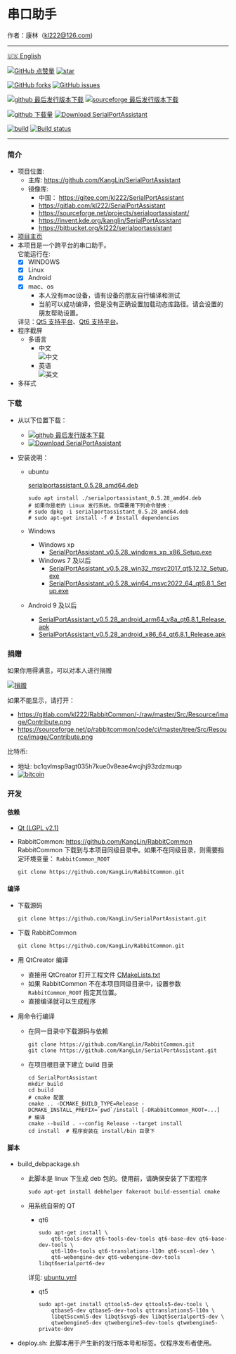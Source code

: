 # 串口助手

作者：康林（kl222@126.com)

--------------------------------

[:us: English](README.md)

[![GitHub 点赞量](https://img.shields.io/github/stars/KangLin/SerialPortAssistant?label=Github%20点赞量)](https://star-history.com/#KangLin/SerialPortAssistant&Date)
[![star](https://gitee.com/kl222/SerialPortAssistant/badge/star.svg?theme=dark)](https://gitee.com/kl222/SerialPortAssistant/stargazers)

[![GitHub forks](https://img.shields.io/github/forks/KangLin/SerialPortAssistant)](https://github.com/KangLin/SerialPortAssistant/forks)
[![GitHub issues](https://img.shields.io/github/issues/KangLin/SerialPortAssistant)](https://github.com/KangLin/SerialPortAssistant/issues)

[![github 最后发行版本下载](https://img.shields.io/github/release/KangLin/SerialPortAssistant?label=Github%20最后发行版本下载)](https://github.com/KangLin/SerialPortAssistant/releases/latest)
[![sourceforge 最后发行版本下载](https://a.fsdn.com/con/app/sf-download-button)](https://sourceforge.net/projects/serialportassistant/files/latest/download)

[![github 下载量](https://img.shields.io/github/downloads/KangLin/SerialPortAssistant/total?label=Github%20下载量)](http://gra.caldis.me/?user=KangLin&repo=SerialPortAssistant)
[![Download SerialPortAssistant](https://img.shields.io/sourceforge/dt/serialportassistant.svg?label=Sourceforge%20下载量)](https://sourceforge.net/projects/serialportassistant/files/latest/download)

[![build](https://github.com/KangLin/SerialPortAssistant/actions/workflows/build.yml/badge.svg)](https://github.com/KangLin/SerialPortAssistant/actions/workflows/build.yml)
[![Build status](https://ci.appveyor.com/api/projects/status/y77e828ysqc79r9o?svg=true)](https://ci.appveyor.com/project/KangLin/serialportassistant)

--------------------------------

### 简介
- 项目位置:
  + 主库: https://github.com/KangLin/SerialPortAssistant
  + 镜像库:
    - 中国： https://gitee.com/kl222/SerialPortAssistant
    - https://gitlab.com/kl222/SerialPortAssistant
    - https://sourceforge.net/projects/serialportassistant/
    - https://invent.kde.org/kanglin/SerialPortAssistant
    - https://bitbucket.org/kl222/serialportassistant
- [项目主页](http://kanglin.github.io/SerialPortAssistant)
- 本项目是一个跨平台的串口助手。  
  它能运行在:
  + [x] WINDOWS
  + [x] Linux
  + [x] Android
  + [x] mac、os
    - 本人没有mac设备，请有设备的朋友自行编译和测试
    - 当前可以成功编译，但是没有正确设置加载动态库路径。请会设置的朋友帮助设置。
  
  详见：[Qt5 支持平台](https://doc.qt.io/qt-5/supported-platforms.html)、[Qt6 支持平台](https://doc.qt.io/qt-6/supported-platforms.html)。
- 程序截屏
  + 多语言
    - 中文  
    ![中文](Docs/ui-zh.jpg "中文")
    - 英语  
    ![英文](Docs/ui-en.jpg "英文")
- 多样式

### 下载

- 从以下位置下载：
  - [![github 最后发行版本下载](https://img.shields.io/github/release/KangLin/SerialPortAssistant?label=Github%20最后发行版本下载)](https://github.com/KangLin/SerialPortAssistant/releases/latest)
  - [![Download SerialPortAssistant](https://a.fsdn.com/con/app/sf-download-button)](https://sourceforge.net/projects/serialportassistant/files/latest/download) 

- 安装说明：
  - ubuntu

    [serialportassistant_0.5.28_amd64.deb](https://github.com/KangLin/SerialPortAssistant/releases/download/v0.5.28/serialportassistant_0.5.28_amd64.deb)

        sudo apt install ./serialportassistant_0.5.28_amd64.deb
        # 如果你是老的 Linux 发行系统。你需要用下列命令替换：
        # sudo dpkg -i serialportassistant_0.5.28_amd64.deb
        # sudo apt-get install -f # Install dependencies

  - Windows
    - Windows xp
      - [SerialPortAssistant_v0.5.28_windows_xp_x86_Setup.exe](https://github.com/KangLin/SerialPortAssistant/releases/download/v0.5.28/SerialPortAssistant_v0.5.28_windows_xp_x86_Setup.exe)
    - Windows 7 及以后
      - [SerialPortAssistant_v0.5.28_win32_msvc2017_qt5.12.12_Setup.exe](https://github.com/KangLin/SerialPortAssistant/releases/download/v0.5.28/SerialPortAssistant_v0.5.28_win32_msvc2017_qt5.12.12_Setup.exe)
      - [SerialPortAssistant_v0.5.28_win64_msvc2022_64_qt6.8.1_Setup.exe](https://github.com/KangLin/SerialPortAssistant/releases/download/v0.5.28/SerialPortAssistant_v0.5.28_win64_msvc2022_64_qt6.8.1_Setup.exe)

  - Android 9 及以后
    - [SerialPortAssistant_v0.5.28_android_arm64_v8a_qt6.8.1_Release.apk](https://github.com/KangLin/SerialPortAssistant/releases/download/v0.5.28/SerialPortAssistant_v0.5.28_android_arm64_v8a_qt6.8.1_Release.apk)
    - [SerialPortAssistant_v0.5.28_android_x86_64_qt6.8.1_Release.apk](https://github.com/KangLin/SerialPortAssistant/releases/download/v0.5.28/SerialPortAssistant_v0.5.28_android_x86_64_qt6.8.1_Release.apk)

### 捐赠  
如果你用得满意，可以对本人进行捐赠  

[![捐赠](https://gitlab.com/kl222/RabbitCommon/-/raw/master/Src/Resource/image/Contribute_zh_CN.png "捐赠")](https://gitlab.com/kl222/RabbitCommon/-/raw/master/Src/Resource/image/Contribute_zh_CN.png "捐赠")

如果不能显示，请打开：
- https://gitlab.com/kl222/RabbitCommon/-/raw/master/Src/Resource/image/Contribute.png
- https://sourceforge.net/p/rabbitcommon/code/ci/master/tree/Src/Resource/image/Contribute.png

比特币:

- 地址: bc1qvlmsp9agt035h7kue0v8eae4wcjhj93zdzmuqp
- [![bitcoin](Docs/bitcoin.png "bitcoin:BC1QVLMSP9AGT035H7KUE0V8EAE4WCJHJ93ZDZMUQP?label=SerialPortAssistant&message=Donations")](Docs/bitcoin.png "bitcoin:BC1QVLMSP9AGT035H7KUE0V8EAE4WCJHJ93ZDZMUQP?label=SerialPortAssistant&message=Donations")

### 开发  
#### 依赖

- [Qt (LGPL v2.1)](http://qt.io/)
- RabbitCommon: https://github.com/KangLin/RabbitCommon  
  RabbitCommon 下载到与本项目同级目录中。如果不在同级目录，则需要指定环境变量： `RabbitCommon_ROOT`

      git clone https://github.com/KangLin/RabbitCommon.git

#### 编译  

- 下载源码

      git clone https://github.com/KangLin/SerialPortAssistant.git

- 下载 RabbitCommon

      git clone https://github.com/KangLin/RabbitCommon.git

- 用 QtCreator 编译
  * 直接用 QtCreator 打开工程文件 [CMakeLists.txt](CMakeLists.txt)
  * 如果 RabbitCommon 不在本项目同级目录中，设置参数 `RabbitCommon_ROOT` 指定其位置。 
  * 直接编译就可以生成程序
- 用命令行编译
  * 在同一目录中下载源码与依赖

        git clone https://github.com/KangLin/RabbitCommon.git
        git clone https://github.com/KangLin/SerialPortAssistant.git
  
  * 在项目根目录下建立 build 目录

        cd SerialPortAssistant
        mkdir build
        cd build
        # cmake 配置
        cmake .. -DCMAKE_BUILD_TYPE=Release -DCMAKE_INSTALL_PREFIX=`pwd`/install [-DRabbitCommon_ROOT=...]
        # 编译
        cmake --build . --config Release --target install
        cd install  # 程序安装在 install/bin 目录下

#### 脚本

- build_debpackage.sh
  + 此脚本是 linux 下生成 deb 包的。使用前，请确保安装了下面程序

        sudo apt-get install debhelper fakeroot build-essential cmake

  + 用系统自带的 QT
    - qt6
    
          sudo apt-get install \
              qt6-tools-dev qt6-tools-dev-tools qt6-base-dev qt6-base-dev-tools \
              qt6-l10n-tools qt6-translations-l10n qt6-scxml-dev \
              qt6-webengine-dev qt6-webengine-dev-tools libqt6serialport6-dev

    详见: [ubuntu.yml](.github/workflows/ubuntu.yml)
    - qt5
    
          sudo apt-get install qttools5-dev qttools5-dev-tools \
              qtbase5-dev qtbase5-dev-tools qttranslations5-l10n \
              libqt5scxml5-dev libqt5svg5-dev libqt5serialport5-dev \
              qtwebengine5-dev qtwebengine5-dev-tools qtwebengine5-private-dev

- deploy.sh: 此脚本用于产生新的发行版本号和标签。仅程序发布者使用。
